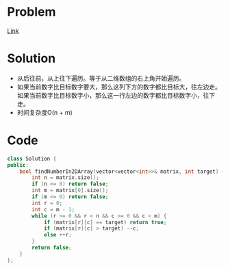 # Problem
[Link](https://leetcode-cn.com/problems/er-wei-shu-zu-zhong-de-cha-zhao-lcof/)

# Solution

* 从后往前，从上往下遍历。等于从二维数组的右上角开始遍历。
* 如果当前数字比目标数字要大，那么这列下方的数字都比目标大，往左边走。如果当前数字比目标数字小，那么这一行左边的数字都比目标数字小，往下走。
* 时间复杂度O(n + m)

# Code
```cpp
class Solution {
public:
    bool findNumberIn2DArray(vector<vector<int>>& matrix, int target) {
        int n = matrix.size();
        if (n <= 0) return false;
        int m = matrix[0].size();
        if (m <= 0) return false;
        int r = 0;
        int c = m - 1;
        while (r >= 0 && r < n && c >= 0 && c < m) {
            if (matrix[r][c] == target) return true;
            if (matrix[r][c] > target) --c;
            else ++r;
        }
        return false;
    }
};
```